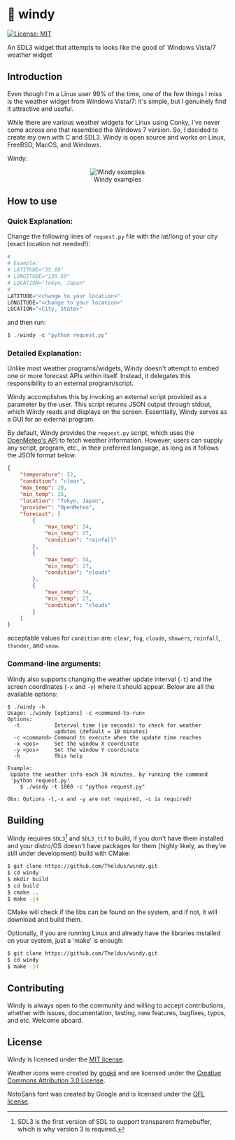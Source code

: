 # 🍃 windy
[![License: MIT](https://img.shields.io/badge/License-MIT-8affa5.svg)](https://opensource.org/licenses/MIT)

An SDL3 widget that attempts to looks like the good ol' Windows Vista/7 weather
widget

## Introduction
Even though I'm a Linux user 99% of the time, one of the few things I miss is
the weather widget from Windows Vista/7: it's simple, but I genuinely find it
attractive and useful.

While there are various weather widgets for Linux using Conky, I've never come
across one that resembled the Windows 7 version. So, I decided to create my own
with C and SDL3. Windy is open source and works on Linux, FreeBSD, MacOS, and
Windows.

Windy:
<p align="center">
<img align="center" src="https://i.imgur.com/3MVuf1W.png" alt="Windy examples">
<br>
Windy examples
</p>
</a>

## How to use
### Quick Explanation:

Change the following lines of `request.py` file with the lat/long of your city
(exact location not needed!):
```python
#
# Example:
# LATITUDE="35.69"
# LONGITUDE="139.69"
# LOCATION="Tokyo, Japan"
#
LATITUDE="<change to your location>"
LONGITUDE="<change to your location>"
LOCATION="<City, State>"
```

and then run:
```c
$ ./windy -c "python request.py"
```

### Detailed Explanation:

Unlike most weather programs/widgets, Windy doesn't attempt to embed one or more
forecast APIs within itself. Instead, it delegates this responsibility to an
external program/script.

Windy accomplishes this by invoking an external script provided as a parameter by
the user. This script returns JSON output through stdout, which Windy reads and
displays on the screen. Essentially, Windy serves as a GUI for an external
program.

By default, Windy provides the `request.py` script, which uses the
[OpenMeteo's API](https://open-meteo.com/en/docs) to fetch weather information.
However, users can supply any script, program, etc., in their preferred language,
as long as it follows the JSON format below:
```json
{
    "temperature": 22,
    "condition": "clear",
    "max_temp": 20,
    "min_temp": 15,
    "location": "Tokyo, Japan",
    "provider": "OpenMeteo",
    "forecast": [
        {
            "max_temp": 34,
            "min_temp": 27,
            "condition": "rainfall"
        },
        {
            "max_temp": 34,
            "min_temp": 27,
            "condition": "clouds"
        },
        {
            "max_temp": 34,
            "min_temp": 27,
            "condition": "clouds"
        }
    ]
}

```
acceptable values for `condition` are: `clear`, `fog`, `clouds`, `showers`, 
`rainfall`, `thunder`, and `snow`.

### Command-line arguments:

Windy also supports changing the weather update interval (`-t`) and the screen
coordinates (`-x` and `-y`) where it should appear. Below are all the available
options:
```text
$ ./windy -h
Usage: ./windy [options] -c <command-to-run>
Options:
  -t           Interval time (in seconds) to check for weather
               updates (default = 10 minutes)
  -c <command> Command to execute when the update time reaches
  -x <pos>     Set the window X coordinate
  -y <pos>     Set the window Y coordinate
  -h           This help

Example:
 Update the weather info each 30 minutes, by running the command
 'python request.py'
    $ ./windy -t 1800 -c "python request.py"

Obs: Options -t,-x and -y are not required, -c is required!
```

## Building
Windy requires `SDL3`[^sdl3_note] and `SDL3_ttf` to build, if you don't have
them installed and your distro/OS doesn't have packages for them (highly likely,
as they're still under development) build with CMake:
```bash
$ git clone https://github.com/Theldus/windy.git
$ cd windy
$ mkdir build
$ cd build
$ cmake ..
$ make -j4
```
CMake will check if the libs can be found on the system, and if not, it will
download and build them.

Optionally, if you are running Linux and already have the libraries installed on
your system, just a 'make' is enough:
```bash
$ git clone https://github.com/Theldus/windy.git
$ cd windy
$ make -j4
```

[^sdl3_note]: SDL3 is the first version of SDL to support transparent framebuffer, 
which is why version 3 is required.

## Contributing
Windy is always open to the community and willing to accept contributions,
whether with issues, documentation, testing, new features, bugfixes, typos, and
etc. Welcome aboard.

## License
Windy is licensed under the [MIT license](https://opensource.org/license/mit/).

Weather icons were created by
[gnokii](https://www.deviantart.com/gnokii/art/Weather-Icon-Set-308364079) and
are licensed under the
[Creative Commons Attribution 3.0 License](https://creativecommons.org/licenses/by/3.0/).

NotoSans font was created by Google and is licensed under the
[OFL license](https://opensource.org/license/ofl-1-1/).
